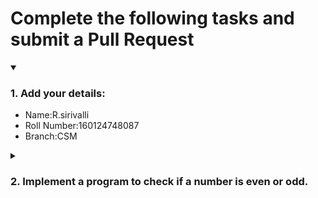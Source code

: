 # Complete the following tasks and submit a Pull Request
<details open>
<summary><h3>1. Add your details: </h3></summary>
<ul>
  <li> Name:R.sirivalli </li>
  <li> Roll Number:160124748087 </li>
  <li> Branch:CSM </li>
</ul>
</details>
<details>
<summary><h3> 2. Implement a program to check if a number is even or odd. </h3></summary>
<ul>
  <li> Create a new file in the repository and add your code. </li>
  <li> Use any programming language of your choice. </li>
</ul>
</details>
